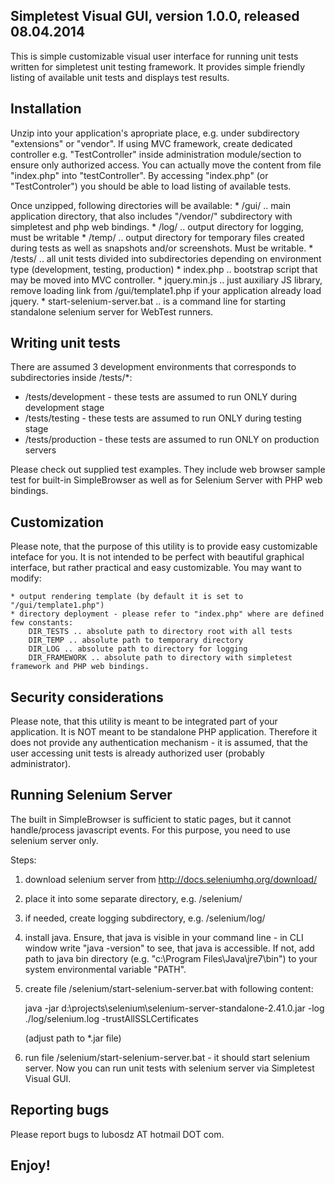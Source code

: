 ## Simpletest Visual GUI, version 1.0.0, released 08.04.2014

This is simple customizable visual user interface for running unit tests written for simpletest unit testing framework.
It provides simple friendly listing of available unit tests and displays test results.

## Installation

Unzip into your application's apropriate place, e.g. under subdirectory "extensions" or "vendor".
If using MVC framework, create dedicated controller e.g. "TestController" inside administration module/section to ensure only authorized access.
You can actually move the content from file "index.php" into "testController".
By accessing "index.php" (or "TestControler") you should be able to load listing of available tests.

Once unzipped, following directories will be available:
	* /gui/  .. main application directory, that also includes "/vendor/" subdirectory with simpletest and php web bindings.
	* /log/  .. output directory for logging, must be writable
	* /temp/  .. output directory for temporary files created during tests as well as snapshots and/or screenshots. Must be writable.
	* /tests/  .. all unit tests divided into subdirectories depending on environment type (development, testing, production)
	* index.php  .. bootstrap script that may be moved into MVC controller.
	* jquery.min.js  .. just auxiliary JS library, remove loading link from /gui/template1.php if your application already load jquery.
	* start-selenium-server.bat .. is a command line for starting standalone selenium server for WebTest runners.

## Writing unit tests

There are assumed 3 development environments that corresponds to subdirectories inside /tests/*:
* /tests/development - these tests are assumed to run ONLY during development stage
* /tests/testing - these tests are assumed to run ONLY during testing stage
* /tests/production - these tests are assumed to run ONLY on production servers

Please check out supplied test examples.
They include web browser sample test for built-in SimpleBrowser as well as for Selenium Server with PHP web bindings.

## Customization

Please note, that the purpose of this utility is to provide easy customizable inteface for you.
It is not intended to be perfect with beautiful graphical interface, but rather practical and easy customizable. 
You may want to modify:

	* output rendering template (by default it is set to "/gui/template1.php")
	* directory deployment - please refer to "index.php" where are defined few constants:
		DIR_TESTS .. absolute path to directory root with all tests
		DIR_TEMP .. absolute path to temporary directory
		DIR_LOG .. absolute path to directory for logging
		DIR_FRAMEWORK .. absolute path to directory with simpletest framework and PHP web bindings.

## Security considerations
		
Please note, that this utility is meant to be integrated part of your application.
It is NOT meant to be standalone PHP application.
Therefore it does not provide any authentication mechanism - it is assumed, that the user accessing unit tests is already authorized user (probably administrator).
		
## Running Selenium Server

The built in SimpleBrowser is sufficient to static pages, but it cannot handle/process javascript events.
For this purpose, you need to use selenium server only.

Steps:

1. download selenium server from http://docs.seleniumhq.org/download/
2. place it into some separate directory, e.g. /selenium/
3. if needed, create logging subdirectory, e.g. /selenium/log/
4. install java. Ensure, that java is visible in your command line - in CLI window write "java -version" to see, that java is accessible. If not, add path to java bin directory (e.g. "c:\Program Files\Java\jre7\bin\") to your system environmental variable "PATH".
5. create file /selenium/start-selenium-server.bat with following content:

	java -jar d:\projects\selenium\selenium-server-standalone-2.41.0.jar -log ./log/selenium.log -trustAllSSLCertificates

	(adjust path to *.jar file)

6. run file /selenium/start-selenium-server.bat - it should start selenium server. Now you can run unit tests with selenium server via Simpletest Visual GUI.

## Reporting bugs

Please report bugs to lubosdz AT hotmail DOT com.

## Enjoy!
